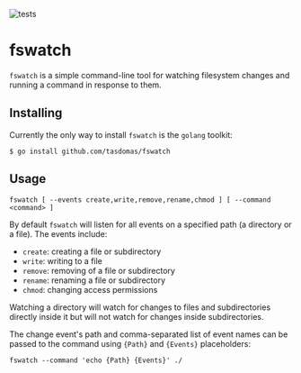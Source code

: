 ![tests](https://github.com/tasdomas/fswatch/actions/workflows/test.yml/badge.svg)

# fswatch

`fswatch` is a simple command-line tool for watching filesystem changes and running a command
in response to them.

## Installing

Currently the only way to install `fswatch` is the `golang` toolkit:

``` shell
$ go install github.com/tasdomas/fswatch
```

## Usage

``` shell
fswatch [ --events create,write,remove,rename,chmod ] [ --command <command> ]
```

By default `fswatch` will listen for all events on a specified path (a directory or a file).
The events include:
 - `create`: creating a file or subdirectory
 - `write`: writing to a file
 - `remove`: removing of a file or subdirectory
 - `rename`: renaming a file or subdirectory
 - `chmod`: changing access permissions

Watching a directory will watch for changes to files and subdirectories directly inside it but will
not watch for changes inside subdirectories.

The change event's path and comma-separated list of event names can be passed to the command using
`{Path}` and `{Events}` placeholders:

``` shell
fswatch --command 'echo {Path} {Events}' ./
```
